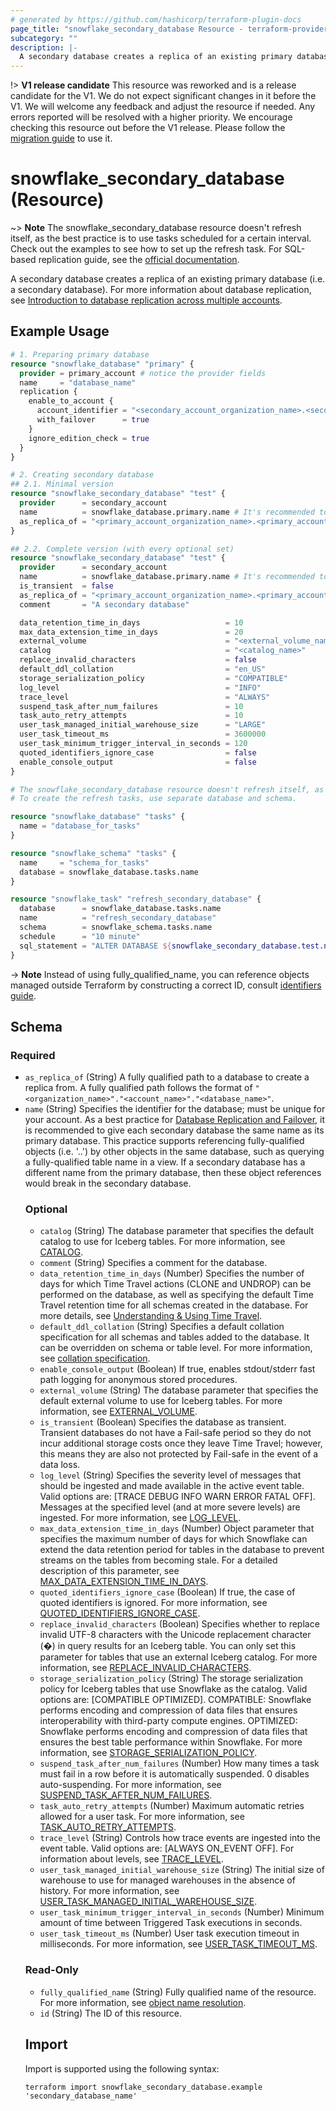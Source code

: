 ```yaml
---
# generated by https://github.com/hashicorp/terraform-plugin-docs
page_title: "snowflake_secondary_database Resource - terraform-provider-snowflake"
subcategory: ""
description: |-
  A secondary database creates a replica of an existing primary database (i.e. a secondary database). For more information about database replication, see Introduction to database replication across multiple accounts https://docs.snowflake.com/en/user-guide/db-replication-intro.
---
```


!> **V1 release candidate** This resource was reworked and is a release candidate for the V1. We do not expect significant changes in it before the V1. We will welcome any feedback and adjust the resource if needed. Any errors reported will be resolved with a higher priority. We encourage checking this resource out before the V1 release. Please follow the [migration guide](https://github.com/Snowflake-Labs/terraform-provider-snowflake/blob/main/MIGRATION_GUIDE.md#v0920--v0930) to use it.

# snowflake_secondary_database (Resource)

~> **Note** The snowflake_secondary_database resource doesn't refresh itself, as the best practice is to use tasks scheduled for a certain interval. Check out the examples to see how to set up the refresh task. For SQL-based replication guide, see the [official documentation](https://docs.snowflake.com/en/user-guide/db-replication-config#replicating-a-database-to-another-account).

A secondary database creates a replica of an existing primary database (i.e. a secondary database). For more information about database replication, see [Introduction to database replication across multiple accounts](https://docs.snowflake.com/en/user-guide/db-replication-intro).

## Example Usage

```terraform
# 1. Preparing primary database
resource "snowflake_database" "primary" {
  provider = primary_account # notice the provider fields
  name     = "database_name"
  replication {
    enable_to_account {
      account_identifier = "<secondary_account_organization_name>.<secondary_account_name>"
      with_failover      = true
    }
    ignore_edition_check = true
  }
}

# 2. Creating secondary database
## 2.1. Minimal version
resource "snowflake_secondary_database" "test" {
  provider      = secondary_account
  name          = snowflake_database.primary.name # It's recommended to give a secondary database the same name as its primary database
  as_replica_of = "<primary_account_organization_name>.<primary_account_name>.${snowflake_database.primary.name}"
}

## 2.2. Complete version (with every optional set)
resource "snowflake_secondary_database" "test" {
  provider      = secondary_account
  name          = snowflake_database.primary.name # It's recommended to give a secondary database the same name as its primary database
  is_transient  = false
  as_replica_of = "<primary_account_organization_name>.<primary_account_name>.${snowflake_database.primary.name}"
  comment       = "A secondary database"

  data_retention_time_in_days                   = 10
  max_data_extension_time_in_days               = 20
  external_volume                               = "<external_volume_name>"
  catalog                                       = "<catalog_name>"
  replace_invalid_characters                    = false
  default_ddl_collation                         = "en_US"
  storage_serialization_policy                  = "COMPATIBLE"
  log_level                                     = "INFO"
  trace_level                                   = "ALWAYS"
  suspend_task_after_num_failures               = 10
  task_auto_retry_attempts                      = 10
  user_task_managed_initial_warehouse_size      = "LARGE"
  user_task_timeout_ms                          = 3600000
  user_task_minimum_trigger_interval_in_seconds = 120
  quoted_identifiers_ignore_case                = false
  enable_console_output                         = false
}

# The snowflake_secondary_database resource doesn't refresh itself, as the best practice is to use tasks scheduled for a certain interval.
# To create the refresh tasks, use separate database and schema.

resource "snowflake_database" "tasks" {
  name = "database_for_tasks"
}

resource "snowflake_schema" "tasks" {
  name     = "schema_for_tasks"
  database = snowflake_database.tasks.name
}

resource "snowflake_task" "refresh_secondary_database" {
  database      = snowflake_database.tasks.name
  name          = "refresh_secondary_database"
  schema        = snowflake_schema.tasks.name
  schedule      = "10 minute"
  sql_statement = "ALTER DATABASE ${snowflake_secondary_database.test.name} REFRESH"
}
```
-> **Note** Instead of using fully_qualified_name, you can reference objects managed outside Terraform by constructing a correct ID, consult [identifiers guide](https://registry.terraform.io/providers/Snowflake-Labs/snowflake/latest/docs/guides/identifiers#new-computed-fully-qualified-name-field-in-resources).
<!-- TODO(SNOW-1634854): include an example showing both methods-->

<!-- schema generated by tfplugindocs -->
## Schema

### Required

- `as_replica_of` (String) A fully qualified path to a database to create a replica from. A fully qualified path follows the format of `"<organization_name>"."<account_name>"."<database_name>"`.
- `name` (String) Specifies the identifier for the database; must be unique for your account. As a best practice for [Database Replication and Failover](https://docs.snowflake.com/en/user-guide/db-replication-intro), it is recommended to give each secondary database the same name as its primary database. This practice supports referencing fully-qualified objects (i.e. '<db>.<schema>.<object>') by other objects in the same database, such as querying a fully-qualified table name in a view. If a secondary database has a different name from the primary database, then these object references would break in the secondary database.

### Optional

- `catalog` (String) The database parameter that specifies the default catalog to use for Iceberg tables. For more information, see [CATALOG](https://docs.snowflake.com/en/sql-reference/parameters#catalog).
- `comment` (String) Specifies a comment for the database.
- `data_retention_time_in_days` (Number) Specifies the number of days for which Time Travel actions (CLONE and UNDROP) can be performed on the database, as well as specifying the default Time Travel retention time for all schemas created in the database. For more details, see [Understanding & Using Time Travel](https://docs.snowflake.com/en/user-guide/data-time-travel).
- `default_ddl_collation` (String) Specifies a default collation specification for all schemas and tables added to the database. It can be overridden on schema or table level. For more information, see [collation specification](https://docs.snowflake.com/en/sql-reference/collation#label-collation-specification).
- `enable_console_output` (Boolean) If true, enables stdout/stderr fast path logging for anonymous stored procedures.
- `external_volume` (String) The database parameter that specifies the default external volume to use for Iceberg tables. For more information, see [EXTERNAL_VOLUME](https://docs.snowflake.com/en/sql-reference/parameters#external-volume).
- `is_transient` (Boolean) Specifies the database as transient. Transient databases do not have a Fail-safe period so they do not incur additional storage costs once they leave Time Travel; however, this means they are also not protected by Fail-safe in the event of a data loss.
- `log_level` (String) Specifies the severity level of messages that should be ingested and made available in the active event table. Valid options are: [TRACE DEBUG INFO WARN ERROR FATAL OFF]. Messages at the specified level (and at more severe levels) are ingested. For more information, see [LOG_LEVEL](https://docs.snowflake.com/en/sql-reference/parameters.html#label-log-level).
- `max_data_extension_time_in_days` (Number) Object parameter that specifies the maximum number of days for which Snowflake can extend the data retention period for tables in the database to prevent streams on the tables from becoming stale. For a detailed description of this parameter, see [MAX_DATA_EXTENSION_TIME_IN_DAYS](https://docs.snowflake.com/en/sql-reference/parameters.html#label-max-data-extension-time-in-days).
- `quoted_identifiers_ignore_case` (Boolean) If true, the case of quoted identifiers is ignored. For more information, see [QUOTED_IDENTIFIERS_IGNORE_CASE](https://docs.snowflake.com/en/sql-reference/parameters#quoted-identifiers-ignore-case).
- `replace_invalid_characters` (Boolean) Specifies whether to replace invalid UTF-8 characters with the Unicode replacement character (�) in query results for an Iceberg table. You can only set this parameter for tables that use an external Iceberg catalog. For more information, see [REPLACE_INVALID_CHARACTERS](https://docs.snowflake.com/en/sql-reference/parameters#replace-invalid-characters).
- `storage_serialization_policy` (String) The storage serialization policy for Iceberg tables that use Snowflake as the catalog. Valid options are: [COMPATIBLE OPTIMIZED]. COMPATIBLE: Snowflake performs encoding and compression of data files that ensures interoperability with third-party compute engines. OPTIMIZED: Snowflake performs encoding and compression of data files that ensures the best table performance within Snowflake. For more information, see [STORAGE_SERIALIZATION_POLICY](https://docs.snowflake.com/en/sql-reference/parameters#storage-serialization-policy).
- `suspend_task_after_num_failures` (Number) How many times a task must fail in a row before it is automatically suspended. 0 disables auto-suspending. For more information, see [SUSPEND_TASK_AFTER_NUM_FAILURES](https://docs.snowflake.com/en/sql-reference/parameters#suspend-task-after-num-failures).
- `task_auto_retry_attempts` (Number) Maximum automatic retries allowed for a user task. For more information, see [TASK_AUTO_RETRY_ATTEMPTS](https://docs.snowflake.com/en/sql-reference/parameters#task-auto-retry-attempts).
- `trace_level` (String) Controls how trace events are ingested into the event table. Valid options are: [ALWAYS ON_EVENT OFF]. For information about levels, see [TRACE_LEVEL](https://docs.snowflake.com/en/sql-reference/parameters.html#label-trace-level).
- `user_task_managed_initial_warehouse_size` (String) The initial size of warehouse to use for managed warehouses in the absence of history. For more information, see [USER_TASK_MANAGED_INITIAL_WAREHOUSE_SIZE](https://docs.snowflake.com/en/sql-reference/parameters#user-task-managed-initial-warehouse-size).
- `user_task_minimum_trigger_interval_in_seconds` (Number) Minimum amount of time between Triggered Task executions in seconds.
- `user_task_timeout_ms` (Number) User task execution timeout in milliseconds. For more information, see [USER_TASK_TIMEOUT_MS](https://docs.snowflake.com/en/sql-reference/parameters#user-task-timeout-ms).

### Read-Only

- `fully_qualified_name` (String) Fully qualified name of the resource. For more information, see [object name resolution](https://docs.snowflake.com/en/sql-reference/name-resolution).
- `id` (String) The ID of this resource.

## Import

Import is supported using the following syntax:

```shell
terraform import snowflake_secondary_database.example 'secondary_database_name'
```
